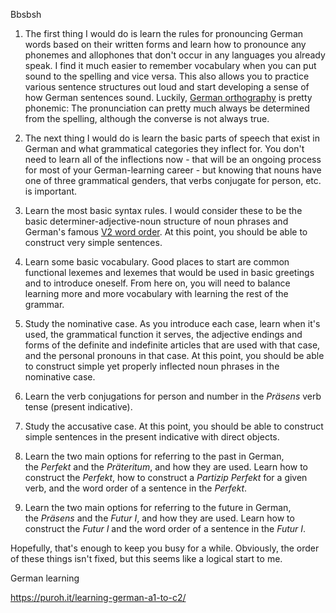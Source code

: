
Bbsbsh
1. The first thing I would do is learn the rules for pronouncing German words based on their written forms and learn how to pronounce any phonemes and allophones that don't occur in any languages you already speak. I find it much easier to remember vocabulary when you can put sound to the spelling and vice versa. This also allows you to practice various sentence structures out loud and start developing a sense of how German sentences sound. Luckily, [German orthography](https://en.wikipedia.org/wiki/German_orthography) is pretty phonemic: The pronunciation can pretty much always be determined from the spelling, although the converse is not always true.
    
2. The next thing I would do is learn the basic parts of speech that exist in German and what grammatical categories they inflect for. You don't need to learn all of the inflections now - that will be an ongoing process for most of your German-learning career - but knowing that nouns have one of three grammatical genders, that verbs conjugate for person, etc. is important.
    
3. Learn the most basic syntax rules. I would consider these to be the basic determiner-adjective-noun structure of noun phrases and German's famous [V2 word order](https://en.wikipedia.org/wiki/V2_word_order). At this point, you should be able to construct very simple sentences.
    
4. Learn some basic vocabulary. Good places to start are common functional lexemes and lexemes that would be used in basic greetings and to introduce oneself. From here on, you will need to balance learning more and more vocabulary with learning the rest of the grammar.
    
5. Study the nominative case. As you introduce each case, learn when it's used, the grammatical function it serves, the adjective endings and forms of the definite and indefinite articles that are used with that case, and the personal pronouns in that case. At this point, you should be able to construct simple yet properly inflected noun phrases in the nominative case.
    
6. Learn the verb conjugations for person and number in the _Präsens_ verb tense (present indicative).
    
7. Study the accusative case. At this point, you should be able to construct simple sentences in the present indicative with direct objects.
    
8. Learn the two main options for referring to the past in German, the _Perfekt_ and the _Präteritum_, and how they are used. Learn how to construct the _Perfekt_, how to construct a _Partizip Perfekt_ for a given verb, and the word order of a sentence in the _Perfekt_.
    
9. Learn the two main options for referring to the future in German, the _Präsens_ and the _Futur I_, and how they are used. Learn how to construct the _Futur I_ and the word order of a sentence in the _Futur I_.
    

Hopefully, that's enough to keep you busy for a while. Obviously, the order of these things isn't fixed, but this seems like a logical start to me.

German  learning

https://puroh.it/learning-german-a1-to-c2/